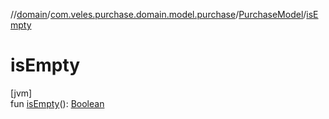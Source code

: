 //[domain](../../../index.md)/[com.veles.purchase.domain.model.purchase](../index.md)/[PurchaseModel](index.md)/[isEmpty](is-empty.md)

# isEmpty

[jvm]\
fun [isEmpty](is-empty.md)(): [Boolean](https://kotlinlang.org/api/latest/jvm/stdlib/kotlin/-boolean/index.html)

